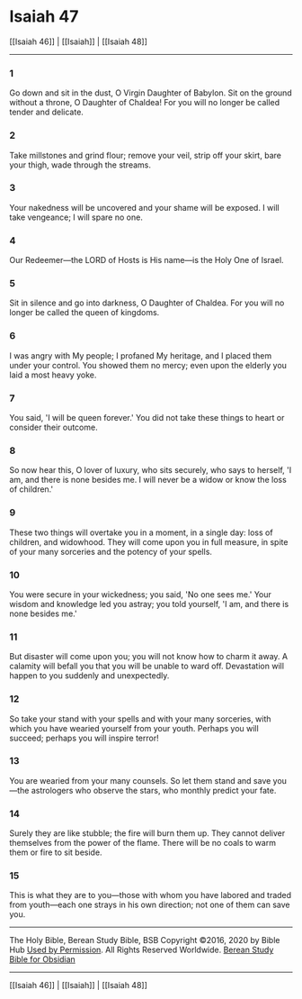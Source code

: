 # Isaiah 47

[[Isaiah 46]] | [[Isaiah]] | [[Isaiah 48]]

---

### 1
Go down and sit in the dust, O Virgin Daughter of Babylon. Sit on the ground without a throne, O Daughter of Chaldea! For you will no longer be called tender and delicate.

### 2
Take millstones and grind flour; remove your veil, strip off your skirt, bare your thigh, wade through the streams.

### 3
Your nakedness will be uncovered and your shame will be exposed. I will take vengeance; I will spare no one.

### 4
Our Redeemer—the LORD of Hosts is His name—is the Holy One of Israel.

### 5
Sit in silence and go into darkness, O Daughter of Chaldea. For you will no longer be called the queen of kingdoms.

### 6
I was angry with My people; I profaned My heritage, and I placed them under your control. You showed them no mercy; even upon the elderly you laid a most heavy yoke.

### 7
You said, 'I will be queen forever.' You did not take these things to heart or consider their outcome.

### 8
So now hear this, O lover of luxury, who sits securely, who says to herself, 'I am, and there is none besides me. I will never be a widow or know the loss of children.'

### 9
These two things will overtake you in a moment, in a single day: loss of children, and widowhood. They will come upon you in full measure, in spite of your many sorceries and the potency of your spells.

### 10
You were secure in your wickedness; you said, 'No one sees me.' Your wisdom and knowledge led you astray; you told yourself, 'I am, and there is none besides me.'

### 11
But disaster will come upon you; you will not know how to charm it away. A calamity will befall you that you will be unable to ward off. Devastation will happen to you suddenly and unexpectedly.

### 12
So take your stand with your spells and with your many sorceries, with which you have wearied yourself from your youth. Perhaps you will succeed; perhaps you will inspire terror!

### 13
You are wearied from your many counsels. So let them stand and save you—the astrologers who observe the stars, who monthly predict your fate.

### 14
Surely they are like stubble; the fire will burn them up. They cannot deliver themselves from the power of the flame. There will be no coals to warm them or fire to sit beside.

### 15
This is what they are to you—those with whom you have labored and traded from youth—each one strays in his own direction; not one of them can save you.

---

The Holy Bible, Berean Study Bible, BSB
Copyright ©2016, 2020 by Bible Hub
[Used by Permission](https://berean.bible/terms.htm). All Rights Reserved Worldwide.
[Berean Study Bible for Obsidian](https://github.com/gapmiss/berean-study-bible-for-obsidian)

---

[[Isaiah 46]] | [[Isaiah]] | [[Isaiah 48]]

